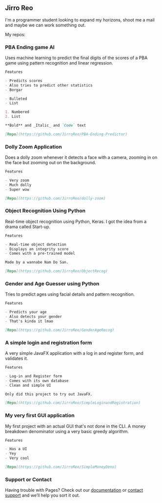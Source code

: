 ## Jirro Reo

I'm a programmer student looking to expand my horizons, shoot me a mail and maybe we can work something out.

My repos:

### PBA Ending game AI

Uses machine learning to predict the final digits of the scores of a PBA game using pattern recognition and linear regression.
```markdown
Features

- Predicts scores
- Also tries to predict other statistics
- Borgar

- Bulleted
- List

1. Numbered
2. List

**Bold** and _Italic_ and `Code` text

[Repo](https://github.com/JirroReo/PBA-Ending-Predictor)
```

### Dolly Zoom Application

Does a dolly zoom whenever it detects a face with a camera, zooming in on the face but zooming out on the background.
```markdown
Features

- Very zoom
- Much dolly
- Super wow

[Repo](https://github.com/JirroReo/dolly-zoom)
```

### Object Recognition Using Python

Real-time object recognition using Python, Keras. I got the idea from a drama called Start-up.
```markdown
Features

- Real-time object detection
- Displays an integrity score 
- Comes with a pre-trained model

Made by a wannabe Nam Do San.

[Repo](https://github.com/JirroReo/ObjectRecog)
```

### Gender and Age Guesser using Python

Tries to predict ages using facial details and pattern recognition.
```markdown
Features

- Predicts your age 
- Also detects your gender 
- That's kinda it lmao

[Repo](https://github.com/JirroReo/GenderAgeRecog)
```

### A simple login and registration form

A very simple JavaFX application with a log in and register form, and validates it.
```markdown
Features

- Log-in and Register form
- Comes with its own database
- Clean and simple UI

Only did this project to try out JavaFX.

[Repo](https://github.com/JirroReo/SimpleLoginandRegistration)
```

### My very first GUI application 

My first project with an actual GUI that's not done in the CLI. A money breakdown denominator using a very basic greedy algorithm.
```markdown
Features

- Has a UI
- Yey
- Very cool

[Repo](https://github.com/JirroReo/SimpleMoneyDeno)
```

### Support or Contact

Having trouble with Pages? Check out our [documentation](https://docs.github.com/categories/github-pages-basics/) or [contact support](https://support.github.com/contact) and we’ll help you sort it out.
